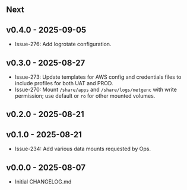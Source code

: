 ## Next
## v0.4.0 - 2025-09-05

- Issue-276: Add logrotate configuration.

## v0.3.0 - 2025-08-27

- Issue-273: Update templates for AWS config and credentials files to include
    profiles for both UAT and PROD.
- Issue-270: Mount `/share/apps` and `/share/logs/metgenc` with write permission; use default
  or `ro` for other mounted volumes.

## v0.2.0 - 2025-08-21

## v0.1.0 - 2025-08-21

- Issue-234: Add various data mounts requested by Ops.

## v0.0.0 - 2025-08-07

- Initial CHANGELOG.md
